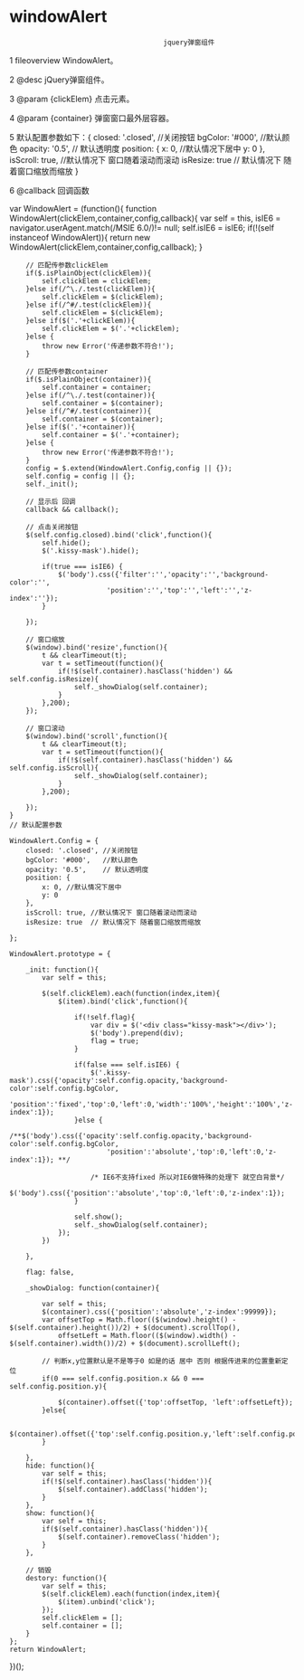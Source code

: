 windowAlert
===========

                                          jquery弹窗组件


 1 fileoverview WindowAlert。
 
 2 @desc jQuery弹窗组件。
 
 3 @param {clickElem} 点击元素。
 
 4 @param {container} 弹窗窗口最外层容器。
 
 5 默认配置参数如下：{
	 closed: '.closed', //关闭按钮
	 bgColor: '#000',   //默认颜色
	 opacity: '0.5',    // 默认透明度
	 position: {
		x: 0, //默认情况下居中 
		y: 0
	 },
	 isScroll: true, //默认情况下 窗口随着滚动而滚动 
	 isResize: true  // 默认情况下 随着窗口缩放而缩放
 }
 
 6 @callback 回调函数  
 
 
 var WindowAlert = (function(){
	function WindowAlert(clickElem,container,config,callback){
		var self = this,
			isIE6 = navigator.userAgent.match(/MSIE 6.0/)!= null;
		self.isIE6 = isIE6;
		if(!(self instanceof WindowAlert)){
			return new WindowAlert(clickElem,container,config,callback);
		}
		

		// 匹配传参数clickElem
		if($.isPlainObject(clickElem)){
			self.clickElem = clickElem;
		}else if(/^\./.test(clickElem)){
			self.clickElem = $(clickElem);
		}else if(/^#/.test(clickElem)){
			self.clickElem = $(clickElem);
		}else if($('.'+clickElem)){
			self.clickElem = $('.'+clickElem);
		}else {
			throw new Error('传递参数不符合!');
		}

		// 匹配传参数container
		if($.isPlainObject(container)){
			self.container = container;
		}else if(/^\./.test(container)){
			self.container = $(container);
		}else if(/^#/.test(container)){
			self.container = $(container);
		}else if($('.'+container)){
			self.container = $('.'+container);
		}else {
			throw new Error('传递参数不符合!');
		}
		config = $.extend(WindowAlert.Config,config || {});
		self.config = config || {};
		self._init();

		// 显示后 回调
		callback && callback();

		// 点击关闭按钮
		$(self.config.closed).bind('click',function(){
			self.hide();
			$('.kissy-mask').hide();

			if(true === isIE6) {
				$('body').css({'filter':'','opacity':'','background-color':'',
							'position':'','top':'','left':'','z-index':''});
			}
			
		});

		// 窗口缩放
		$(window).bind('resize',function(){
			t && clearTimeout(t);
			var t = setTimeout(function(){
				if(!$(self.container).hasClass('hidden') && self.config.isResize){
					self._showDialog(self.container);
				}
			},200);
		});

		// 窗口滚动
		$(window).bind('scroll',function(){
			t && clearTimeout(t);
			var t = setTimeout(function(){
				if(!$(self.container).hasClass('hidden') && self.config.isScroll){
					self._showDialog(self.container);
				}
			},200);
			
		});
    }
	// 默认配置参数
	
	WindowAlert.Config = {
		closed: '.closed', //关闭按钮
		bgColor: '#000',   //默认颜色
		opacity: '0.5',    // 默认透明度
		position: {
			x: 0, //默认情况下居中 
			y: 0
		},
		isScroll: true, //默认情况下 窗口随着滚动而滚动 
		isResize: true  // 默认情况下 随着窗口缩放而缩放
		
	};
	
	WindowAlert.prototype = {
		
		_init: function(){
			var self = this;
			
			$(self.clickElem).each(function(index,item){
				$(item).bind('click',function(){

					if(!self.flag){
						var div = $('<div class="kissy-mask"></div>');
						$('body').prepend(div);
						flag = true;
					}
					
					if(false === self.isIE6) {
						$('.kissy-mask').css({'opacity':self.config.opacity,'background-color':self.config.bgColor,
							'position':'fixed','top':0,'left':0,'width':'100%','height':'100%','z-index':1}); 
					}else {
						/**$('body').css({'opacity':self.config.opacity,'background-color':self.config.bgColor,
							'position':'absolute','top':0,'left':0,'z-index':1}); **/

						/* IE6不支持fixed 所以对IE6做特殊的处理下 就空白背景*/
						$('body').css({'position':'absolute','top':0,'left':0,'z-index':1});
					}

					self.show();
					self._showDialog(self.container);
				});
			})
			
		},

		flag: false,

		_showDialog: function(container){
			
			var self = this;
			$(container).css({'position':'absolute','z-index':99999});
			var offsetTop = Math.floor(($(window).height() - $(self.container).height())/2) + $(document).scrollTop(),
				offsetLeft = Math.floor(($(window).width() - $(self.container).width())/2) + $(document).scrollLeft();
			
			// 判断x,y位置默认是不是等于0 如是的话 居中 否则 根据传进来的位置重新定位
			if(0 === self.config.position.x && 0 === self.config.position.y){

				$(container).offset({'top':offsetTop, 'left':offsetLeft});
			}else{

				$(container).offset({'top':self.config.position.y,'left':self.config.position.x});
			}
			
		},
		hide: function(){
			var self = this;
			if(!$(self.container).hasClass('hidden')){
				$(self.container).addClass('hidden');
			}
		},
		show: function(){
			var self = this;
			if($(self.container).hasClass('hidden')){
				$(self.container).removeClass('hidden');
			}
		},
		
		// 销毁
		destory: function(){
			var self = this;
			$(self.clickElem).each(function(index,item){
				$(item).unbind('click');
			});
			self.clickElem = [];
			self.container = [];
		}
	};
	return WindowAlert;
})();

 
